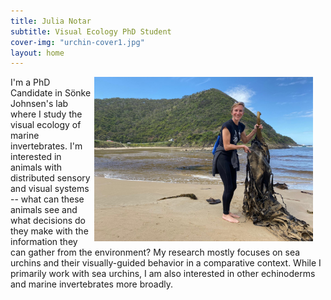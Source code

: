 ```yaml
---
title: Julia Notar
subtitle: Visual Ecology PhD Student
cover-img: "urchin-cover1.jpg"
layout: home
---
```


<img style="float: right; padding-right: 20px;" width="350" src="/australia_kelp.JPG">

I'm a PhD Candidate in Sönke Johnsen's lab where I study the visual ecology of marine invertebrates. I'm interested in animals with distributed sensory and visual systems -- what can these animals see and what decisions do they make with the information they can gather from the environment? My research mostly focuses on sea urchins and their visually-guided behavior in a comparative context. While I primarily work with sea urchins, I am also interested in other echinoderms and marine invertebrates more broadly.
